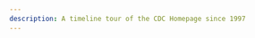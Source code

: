 ```yaml
---
description: A timeline tour of the CDC Homepage since 1997
---
```


<html lang="en">
<head>
	<meta charset="UTF-8">
	<title>CDC Over the Years</title>
	<meta content="width=device-width, initial-scale=1" name="viewport">
	<link href='https://cdnjs.cloudflare.com/ajax/libs/twitter-bootstrap/4.1.3/css/bootstrap.min.css' rel='stylesheet'>
	<link href='https://cdnjs.cloudflare.com/ajax/libs/animate.css/3.7.2/animate.min.css' rel='stylesheet'>
	<link href="https://fonts.googleapis.com/css?family=Montserrat|Nunito&display=swap" rel="stylesheet">
	<style>
	.timeline {
		position: relative;
		-webkit-transition: all 0.4s ease 0s;
		transition: all 0.4s ease 0s;
	}
	.timeline:before {
		content: "";
		width: 1px;
		height: 100%;
		background: rgba(0, 0, 0, 0.1);;
		position: absolute;
		top: 0;
		left: 50%;
	}
	.timeline .timeline-card {
		position: relative;
	}	
	.timeline .timeline-card:before, .timeline .timeline-card:after {
		content: "";
		display: block;
		width: 100%;
		clear: both;
	}
	.timeline .timeline-icon {
		width: 20px;
		height: 20px;
		border-radius: 50%;
		background: #fff;
		border: 2px solid #005eaa;
		position: absolute;
		top: 0;
		left: 3px;
		right: 0;
		margin: 0 auto;
		overflow: hidden;
	}
	.timeline .timeline-content {
		font-family: 'Montserrat', sans-serif;
		width: 45%;
		padding: 20px;
		border-radius: 5px;
		text-align: right;
		-webkit-transition: all 0.3s ease 0s;
		transition: all 0.3s ease 0s;
		border: 1px solid rgba(0, 0, 0, 0.1);
	}
	.timeline .title {
		font-size: 24px;
		font-weight: 500;
		color: #5c5151;
		margin-top: 30px;
		font-family: 'Nunito', sans-serif;
	}
	.timeline .description {
		color: #242424;
		line-height: 2;
	}
	.timeline .timeline-card:nth-child(even) .timeline-content {
		float: right;
		text-align: left;
	}
	.timeline .timeline-image {
		width: 100%;
		overflow: hidden;
		cursor: pointer;
	}

	.timeline .timeline-card:nth-child(-n+3) .timeline-image img {
		height: 200px;
	}
	.timeline .timeline-image img {
		height: 350px;
		width: 100%;
		-o-object-fit: cover;
		object-fit: cover;
		-o-object-position: 100% 0;
		object-position: 100% 0;
		font-family: 'object-fit: cover; object-position: 100% 0';
	}

	@media only screen and (min-width: 768px) {
		.timeline .timeline-card:nth-child(even) {
			margin-top: -500px;
		}
	}

	@media only screen and (min-width: 992px) {
		.timeline .timeline-card:nth-child(even) {
			margin-top: -300px;
		}
	}

	@media only screen and (max-width: 767px) {
		.timeline:before {
			left: 0;
		}
		.timeline .timeline-icon {
			left: -8px;
			margin: 0;
		}
		.timeline .timeline-content {
			width: 90%;
			float: right;
			text-align: left;
		}
		.modal-body .modal-notice {
			display: none;
		}
		.timeline .timeline-card {
			margin-top: 1rem;
		}			
	}
	.modal {
		-webkit-animation-duration: .3s;
		animation-duration: .3s;
		-webkit-animation-delay: 0s;
		animation-delay: 0s;
		padding-right: 0 !important;
		font-family: 'Roboto', sans-serif;
	}
	.modal-body {
		padding: 0;
	}

	.modal-body .modal-notice {
		background-color: rgba(0, 0, 0, 0.9);
		border-radius: 30px;
		padding: 20px;
		color: white;
		position: absolute;
		left: 45%;
		top: 100px;
		-webkit-animation-duration: 2s;
		animation-duration: 2s;
		-webkit-animation-delay: 1s;
		animation-delay: 1s;
		box-shadow: 0px 0px 18px 0px rgba(255, 127, 0, 0.75);
	}
	</style>
</head>
<body translate="no">
	<div class="container">
        <h1 class="display-3 mb-5" style="border-bottom: 1px solid aliceblue;">CDC Over the Years</h1>
		<div class="row">
			<div class="col-md-12">
				<div class="timeline">
					<div class="timeline-card">
						<div class="timeline-icon"></div>
						<div class="timeline-content">
							<div class="timeline-image"><img alt="" src="https://raw.githubusercontent.com/peterbenoit/cdn/master/images/CDC/over-the-years/www.cdc.gov_1997.jpg"></div>
							<h4 class="title">1997</h4>
							<p class="description">Lorem ipsum dolor sit amet, consectetur adipiscing elit. </p>
						</div>
					</div>
					<div class="timeline-card">
						<div class="timeline-icon"></div>
						<div class="timeline-content">
							<div class="timeline-image"><img alt="" src="https://raw.githubusercontent.com/peterbenoit/cdn/master/images/CDC/over-the-years/www.cdc.gov_1998.jpg"></div>
							<h4 class="title">1998</h4>
							<p class="description">Lorem ipsum dolor sit amet, consectetur adipiscing elit. Aliquam vitae eleifend ex. Praesent magna justo, bibendum id ante ut, vulputate tincidunt ipsum. Curabitur at rhoncus sem, eu feugiat sapien. Duis in libero cursus, dapibus sem ac, ornare mauris. Cras nunc lectus, porta quis metus vestibulum, pellentesque gravida erat.</p>
						</div>
					</div>
					<div class="timeline-card">
						<div class="timeline-icon"></div>
						<div class="timeline-content">
							<div class="timeline-image"><img alt="" src="https://raw.githubusercontent.com/peterbenoit/cdn/master/images/CDC/over-the-years/www.cdc.gov_1999.jpg"></div>
							<h4 class="title">1999</h4>
							<p class="description">Lorem ipsum dolor sit amet, consectetur adipiscing elit. Aliquam vitae eleifend ex. Praesent magna justo, bibendum id ante ut, vulputate tincidunt ipsum. Curabitur at rhoncus sem, eu feugiat sapien. Duis in libero cursus, dapibus sem ac, ornare mauris. Cras nunc lectus, porta quis metus vestibulum, pellentesque gravida erat.</p>
						</div>
					</div>
					<div class="timeline-card">
						<div class="timeline-icon"></div>
						<div class="timeline-content">
							<div class="timeline-image"><img alt="" src="https://raw.githubusercontent.com/peterbenoit/cdn/master/images/CDC/over-the-years/www.cdc.gov_2000.jpg"></div>
							<h4 class="title">2000</h4>
							<p class="description">Lorem ipsum dolor sit amet, consectetur adipiscing elit. Aliquam vitae eleifend ex. Praesent magna justo, bibendum id ante ut, vulputate tincidunt ipsum. Curabitur at rhoncus sem, eu feugiat sapien. Duis in libero cursus, dapibus sem ac, ornare mauris. Cras nunc lectus, porta quis metus vestibulum, pellentesque gravida erat. Lorem ipsum dolor sit amet, consectetur adipiscing elit. Aliquam vitae eleifend ex. Praesent magna justo, bibendum id ante ut, vulputate tincidunt ipsum. Curabitur at rhoncus sem, eu feugiat sapien. Duis in libero cursus, dapibus sem ac, ornare mauris. Cras nunc lectus, porta quis metus vestibulum, pellentesque gravida erat.</p>
						</div>
					</div>
					<div class="timeline-card">
						<div class="timeline-icon"></div>
						<div class="timeline-content">
							<div class="timeline-image"><img alt="" src="https://raw.githubusercontent.com/peterbenoit/cdn/master/images/CDC/over-the-years/www.cdc.gov_2001.jpg"></div>
							<h4 class="title">2001</h4>
							<p class="description">Lorem ipsum dolor sit amet, consectetur adipiscing elit. Aliquam vitae eleifend ex. Praesent magna justo, bibendum id ante ut, vulputate tincidunt ipsum. Curabitur at rhoncus sem, eu feugiat sapien. Duis in libero cursus, dapibus sem ac, ornare mauris. Cras nunc lectus, porta quis metus vestibulum, pellentesque gravida erat.</p>
						</div>
					</div>
					<div class="timeline-card">
						<div class="timeline-icon"></div>
						<div class="timeline-content">
							<div class="timeline-image"><img alt="" src="https://raw.githubusercontent.com/peterbenoit/cdn/master/images/CDC/over-the-years/www.cdc.gov_2002.jpg"></div>
							<h4 class="title">2002</h4>
							<p class="description">Lorem ipsum dolor sit amet, consectetur adipiscing elit. Aliquam vitae eleifend ex. Praesent magna justo, bibendum id ante ut, vulputate tincidunt ipsum. Curabitur at rhoncus sem, eu feugiat sapien. Duis in libero cursus, dapibus sem ac, ornare mauris. Cras nunc lectus, porta quis metus vestibulum, pellentesque gravida erat.</p>
						</div>
					</div>
					<div class="timeline-card">
						<div class="timeline-icon"></div>
						<div class="timeline-content">
							<div class="timeline-image"><img alt="" src="https://raw.githubusercontent.com/peterbenoit/cdn/master/images/CDC/over-the-years/www.cdc.gov_2003.jpg"></div>
							<h4 class="title">2003</h4>
							<p class="description">Lorem ipsum dolor sit amet, consectetur adipiscing elit. Aliquam vitae eleifend ex.</p>
						</div>
					</div>
					<div class="timeline-card">
						<div class="timeline-icon"></div>
						<div class="timeline-content">
							<div class="timeline-image"><img alt="" src="https://raw.githubusercontent.com/peterbenoit/cdn/master/images/CDC/over-the-years/www.cdc.gov_2004.jpg"></div>
							<h4 class="title">2004</h4>
							<p class="description">Lorem ipsum dolor sit amet, consectetur adipiscing elit. Aliquam vitae eleifend ex. Praesent magna justo, bibendum id ante ut, vulputate tincidunt ipsum. Curabitur at rhoncus sem, eu feugiat sapien. Duis in libero cursus, dapibus sem ac, ornare mauris. Cras nunc lectus, porta quis metus vestibulum, pellentesque gravida erat.</p>
						</div>
					</div>
					<div class="timeline-card">
						<div class="timeline-icon"></div>
						<div class="timeline-content">
							<div class="timeline-image"><img alt="" src="https://raw.githubusercontent.com/peterbenoit/cdn/master/images/CDC/over-the-years/www.cdc.gov_2005.jpg"></div>
							<h4 class="title">2005</h4>
							<p class="description">Lorem ipsum dolor sit amet, consectetur adipiscing elit. Aliquam vitae eleifend ex. Praesent magna justo, bibendum id ante ut, vulputate tincidunt ipsum. Curabitur at rhoncus sem, eu feugiat sapien. Duis in libero cursus, dapibus sem ac, ornare mauris. Cras nunc lectus, porta quis metus vestibulum, pellentesque gravida erat.</p>
						</div>
					</div>
					<div class="timeline-card">
						<div class="timeline-icon"></div>
						<div class="timeline-content">
							<div class="timeline-image"><img alt="" src="https://raw.githubusercontent.com/peterbenoit/cdn/master/images/CDC/over-the-years/www.cdc.gov_2006.jpg"></div>
							<h4 class="title">2006</h4>
							<p class="description">Lorem ipsum dolor sit amet, consectetur adipiscing elit. Aliquam vitae eleifend ex. Praesent magna justo, bibendum id ante ut, vulputate tincidunt ipsum. Curabitur at rhoncus sem, eu feugiat sapien. Duis in libero cursus, dapibus sem ac, ornare mauris. Cras nunc lectus, porta quis metus vestibulum, pellentesque gravida erat.</p>
						</div>
					</div>
					<div class="timeline-card">
						<div class="timeline-icon"></div>
						<div class="timeline-content">
							<div class="timeline-image"><img alt="" src="https://raw.githubusercontent.com/peterbenoit/cdn/master/images/CDC/over-the-years/www.cdc.gov_2007.jpg"></div>
							<h4 class="title">2007</h4>
							<p class="description">Lorem ipsum dolor sit amet, consectetur adipiscing elit. Aliquam vitae eleifend ex. Praesent magna justo, bibendum id ante ut, vulputate tincidunt ipsum. Curabitur at rhoncus sem, eu feugiat sapien. Duis in libero cursus, dapibus sem ac, ornare mauris. Cras nunc lectus, porta quis metus vestibulum, pellentesque gravida erat.</p>
						</div>
					</div>
					<div class="timeline-card">
						<div class="timeline-icon"></div>
						<div class="timeline-content">
							<div class="timeline-image"><img alt="" src="https://raw.githubusercontent.com/peterbenoit/cdn/master/images/CDC/over-the-years/www.cdc.gov_2008.jpg"></div>
							<h4 class="title">2008</h4>
							<p class="description">Lorem ipsum dolor sit amet, consectetur adipiscing elit. Aliquam vitae eleifend ex. Praesent magna justo, bibendum id ante ut, vulputate tincidunt ipsum. Curabitur at rhoncus sem, eu feugiat sapien. Duis in libero cursus, dapibus sem ac, ornare mauris. Cras nunc lectus, porta quis metus vestibulum, pellentesque gravida erat.</p>
						</div>
					</div>
					<div class="timeline-card">
						<div class="timeline-icon"></div>
						<div class="timeline-content">
							<div class="timeline-image"><img alt="" src="https://raw.githubusercontent.com/peterbenoit/cdn/master/images/CDC/over-the-years/www.cdc.gov_2009.jpg"></div>
							<h4 class="title">2009</h4>
							<p class="description">Lorem ipsum dolor sit amet, consectetur adipiscing elit. Aliquam vitae eleifend ex. Praesent magna justo, bibendum id ante ut, vulputate tincidunt ipsum. Curabitur at rhoncus sem, eu feugiat sapien. Duis in libero cursus, dapibus sem ac, ornare mauris. Cras nunc lectus, porta quis metus vestibulum, pellentesque gravida erat.</p>
						</div>
					</div>
					<div class="timeline-card">
						<div class="timeline-icon"></div>
						<div class="timeline-content">
							<div class="timeline-image"><img alt="" src="https://raw.githubusercontent.com/peterbenoit/cdn/master/images/CDC/over-the-years/www.cdc.gov_2010.jpg"></div>
							<h4 class="title">2010</h4>
							<p class="description">Lorem ipsum dolor sit amet, consectetur adipiscing elit. Aliquam vitae eleifend ex. Praesent magna justo, bibendum id ante ut, vulputate tincidunt ipsum. Curabitur at rhoncus sem, eu feugiat sapien. Duis in libero cursus, dapibus sem ac, ornare mauris. Cras nunc lectus, porta quis metus vestibulum, pellentesque gravida erat.</p>
						</div>
					</div>
					<div class="timeline-card">
						<div class="timeline-icon"></div>
						<div class="timeline-content">
							<div class="timeline-image"><img alt="" src="https://raw.githubusercontent.com/peterbenoit/cdn/master/images/CDC/over-the-years/www.cdc.gov_2011.jpg"></div>
							<h4 class="title">2011</h4>
							<p class="description">Lorem ipsum dolor sit amet, consectetur adipiscing elit. Aliquam vitae eleifend ex. Praesent magna justo, bibendum id ante ut, vulputate tincidunt ipsum. </p>
						</div>
					</div>
					<div class="timeline-card">
						<div class="timeline-icon"></div>
						<div class="timeline-content">
							<div class="timeline-image"><img alt="" src="https://raw.githubusercontent.com/peterbenoit/cdn/master/images/CDC/over-the-years/www.cdc.gov_2012.jpg"></div>
							<h4 class="title">2012</h4>
							<p class="description">Lorem ipsum dolor sit amet, consectetur adipiscing elit. Aliquam vitae eleifend ex.</p>
						</div>
					</div>
					<div class="timeline-card">
						<div class="timeline-icon"></div>
						<div class="timeline-content">
							<div class="timeline-image"><img alt="" src="https://raw.githubusercontent.com/peterbenoit/cdn/master/images/CDC/over-the-years/www.cdc.gov_2013.jpg"></div>
							<h4 class="title">2013</h4>
							<p class="description">Lorem ipsum dolor sit amet, consectetur adipiscing elit. Aliquam vitae eleifend ex. Praesent magna justo, bibendum id ante ut, vulputate tincidunt ipsum. Curabitur at rhoncus sem, eu feugiat sapien. Duis in libero cursus, dapibus sem ac, ornare mauris. Cras nunc lectus, porta quis metus vestibulum, pellentesque gravida erat. Lorem ipsum dolor sit amet, consectetur adipiscing elit. Aliquam vitae eleifend ex. Praesent magna justo, bibendum id ante ut, vulputate tincidunt ipsum. Curabitur at rhoncus sem, eu feugiat sapien. Duis in libero cursus, dapibus sem ac, ornare mauris. Cras nunc lectus, porta quis metus vestibulum, pellentesque gravida erat.</p>
						</div>
					</div>
					<div class="timeline-card">
						<div class="timeline-icon"></div>
						<div class="timeline-content">
							<div class="timeline-image"><img alt="" src="https://raw.githubusercontent.com/peterbenoit/cdn/master/images/CDC/over-the-years/www.cdc.gov_2014.jpg"></div>
							<h4 class="title">2014</h4>
							<p class="description">Lorem ipsum dolor sit amet, consectetur adipiscing elit. Aliquam vitae eleifend ex. Praesent magna justo, bibendum id ante ut, vulputate tincidunt ipsum. Curabitur at rhoncus sem, eu feugiat sapien. Duis in libero cursus, dapibus sem ac, ornare mauris. Cras nunc lectus, porta quis metus vestibulum, pellentesque gravida erat.</p>
						</div>
					</div>
					<div class="timeline-card">
						<div class="timeline-icon"></div>
						<div class="timeline-content">
							<div class="timeline-image"><img alt="" src="https://raw.githubusercontent.com/peterbenoit/cdn/master/images/CDC/over-the-years/www.cdc.gov_2015.jpg"></div>
							<h4 class="title">2015</h4>
							<p class="description">Lorem ipsum dolor sit amet, consectetur adipiscing elit. Aliquam vitae eleifend ex. Praesent magna justo, bibendum id ante ut, vulputate tincidunt ipsum. Curabitur at rhoncus sem, eu feugiat sapien. Duis in libero cursus, dapibus sem ac, ornare mauris. Cras nunc lectus, porta quis metus vestibulum, pellentesque gravida erat.</p>
						</div>
					</div>
					<div class="timeline-card">
						<div class="timeline-icon"></div>
						<div class="timeline-content">
							<div class="timeline-image"><img alt="" src="https://raw.githubusercontent.com/peterbenoit/cdn/master/images/CDC/over-the-years/www.cdc.gov_2016.jpg"></div>
							<h4 class="title">2016</h4>
							<p class="description">Lorem ipsum dolor sit amet, consectetur adipiscing elit. Aliquam vitae eleifend ex. Praesent magna justo, bibendum id ante ut, vulputate tincidunt ipsum. Curabitur at rhoncus sem, eu feugiat sapien. Duis in libero cursus, dapibus sem ac, ornare mauris. Cras nunc lectus, porta quis metus vestibulum, pellentesque gravida erat.</p>
						</div>
					</div>
					<div class="timeline-card">
						<div class="timeline-icon"></div>
						<div class="timeline-content">
							<div class="timeline-image"><img alt="" src="https://raw.githubusercontent.com/peterbenoit/cdn/master/images/CDC/over-the-years/www.cdc.gov_2017.jpg"></div>
							<h4 class="title">2017</h4>
							<p class="description">Lorem ipsum dolor sit amet, consectetur adipiscing elit. Aliquam vitae eleifend ex. Praesent magna justo, bibendum id ante ut, vulputate tincidunt ipsum. Curabitur at rhoncus sem, eu feugiat sapien. Duis in libero cursus, dapibus sem ac, ornare mauris. Cras nunc lectus, porta quis metus vestibulum, pellentesque gravida erat.</p>
						</div>
					</div>
					<div class="timeline-card">
						<div class="timeline-icon"></div>
						<div class="timeline-content">
							<div class="timeline-image"><img alt="" src="https://raw.githubusercontent.com/peterbenoit/cdn/master/images/CDC/over-the-years/www.cdc.gov_2018.jpg"></div>
							<h4 class="title">2018</h4>
							<p class="description">Lorem ipsum dolor sit amet, consectetur adipiscing elit. Aliquam vitae eleifend ex. Praesent magna justo, bibendum id ante ut, vulputate tincidunt ipsum. Curabitur at rhoncus sem, eu feugiat sapien. Duis in libero cursus, dapibus sem ac, ornare mauris. Cras nunc lectus, porta quis metus vestibulum, pellentesque gravida erat.</p>
						</div>
					</div>
					<div class="timeline-card">
						<div class="timeline-icon"></div>
						<div class="timeline-content">
							<div class="timeline-image"><img alt="" src="https://raw.githubusercontent.com/peterbenoit/cdn/master/images/CDC/over-the-years/www.cdc.gov_2019.jpg"></div>
							<h4 class="title">2019</h4>
							<p class="description">Lorem ipsum dolor sit amet, consectetur adipiscing elit. Aliquam vitae eleifend ex. Praesent magna justo, bibendum id ante ut, vulputate tincidunt ipsum. Curabitur at rhoncus sem, eu feugiat sapien. Duis in libero cursus, dapibus sem ac, ornare mauris. Cras nunc lectus, porta quis metus vestibulum, pellentesque gravida erat.</p>
						</div>
					</div>
					<div class="timeline-card">
						<div class="timeline-icon"></div>
						<div class="timeline-content">
							<div class="timeline-image"><img alt="" src="https://raw.githubusercontent.com/peterbenoit/cdn/master/images/CDC/over-the-years/www.cdc.gov_2020.jpg"></div>
							<h4 class="title">2020</h4>
							<p class="description">Lorem ipsum dolor sit amet, consectetur adipiscing elit. Aliquam vitae eleifend ex. Praesent magna justo, bibendum id ante ut, vulputate tincidunt ipsum. Curabitur at rhoncus sem, eu feugiat sapien. Duis in libero cursus, dapibus sem ac, ornare mauris. Cras nunc lectus, porta quis metus vestibulum, pellentesque gravida erat. Lorem ipsum dolor sit amet, consectetur adipiscing elit. Aliquam vitae eleifend ex. Praesent magna justo, bibendum id ante ut, vulputate tincidunt ipsum. Curabitur at rhoncus sem, eu feugiat sapien. Duis in libero cursus, dapibus sem ac, ornare mauris. Cras nunc lectus, porta quis metus vestibulum, pellentesque gravida erat.</p>
						</div>
					</div>
				</div>
			</div>
		</div>
	</div>
	<script src='https://cdnjs.cloudflare.com/ajax/libs/jquery/3.4.1/jquery.min.js'></script> 
	<script src='https://cdnjs.cloudflare.com/ajax/libs/twitter-bootstrap/4.4.1/js/bootstrap.min.js'></script> 

	<!-- object-fit for IE	 -->
	<script src="https://cdnjs.cloudflare.com/ajax/libs/object-fit-images/3.2.4/ofi.min.js"></script> 
	<script>
	$( function() {
	   var modal = '<div class="modal animated zoomIn" id="modal_zoom" role="dialog" tabindex="-1">' +
	       '<div class="modal-dialog modal-lg modal-dialog-centered" role="document"><div class="modal-content">' +
	       '<div class="modal-body"></div>' +
	       '</div></div></div>';

	   $( 'body' ).append( modal );
	   
	   $( '.timeline-image img' ).on( 'click', function() { 
	       var t = $( this );
	       
	       $( '#modal_zoom' )
	           .modal( 'show' )
	           .find( '.modal-body' )
	           .empty()
	           .append( '<div class="modal-notice animated fadeOut">Press ESC to close</div><img src="'+t[0].src+'" class="img-fluid" />' );       
	   } );

	   objectFitImages();
	   
	} );
	</script>
</body>
</html>